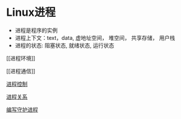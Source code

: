 # Linux进程

- 进程是程序的实例
- 进程上下文：text，data, 虚地址空间， 堆空间， 共享存储， 用户栈
- 进程的状态: 阻塞状态,  就绪状态, 运行状态
  
[[进程环境]]

[[进程通信]]

[进程控制](linux-process-control.md)

[进程关系](linux-process-relation.md)

[编写守护进程](linux-daemon-process.md)